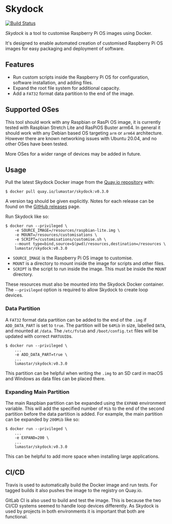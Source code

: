 # Skydock

[![Build Status](https://travis-ci.com/lumastar/skydock.svg?branch=master)](https://travis-ci.com/lumastar/skydock)

*Skydock* is a tool to customise Raspberry Pi OS images using Docker.

It's designed to enable automated creation of customised Raspberry Pi OS images
for easy packaging and deployment of software.

## Features

- Run custom scripts inside the Raspberry Pi OS for configuration, software
  installation, and adding files.
- Expand the root file system for additional capacity.
- Add a `FAT32` format data partition to the end of the image.

## Supported OSes

This tool should work with any Raspbian or RasPi OS image, it is currently
tested with Raspbian Stretch Lite and RasPiOS Buster arm64. In general it should
work with any Debian based OS targeting `arm` or `arm64` architecture. However
there are known networking issues with Ubuntu 20.04, and no other OSes have been
tested.

More OSes for a wider range of devices may be added in future.

## Usage

Pull the latest Skydock Docker image from the
[Quay.io repository](https://quay.io/repository/lumastar/skydock)
with:

```
$ docker pull quay.io/lumastar/skydock:v0.3.0
```

A version tag should be given explicitly. Notes for each release can be found on
the [GitHub releases](https://github.com/lumastar/skydock/releases) page.

Run Skydock like so:

```
$ docker run --privileged \
    -e SOURCE_IMAGE=/resources/raspbian-lite.img \
    -e MOUNT=/resources/customisations \
    -e SCRIPT=/customisations/customise.sh \
    --mount type=bind,source=$(pwd)/resources,destination=/resources \
    lumastar/skydock:v0.3.0
```

- `SOURCE_IMAGE` is the Raspberry Pi OS image to customise.
- `MOUNT` is a directory to mount inside the image for scripts and other files.
- `SCRIPT` is the script to run inside the image. This must be inside the
  `MOUNT` directory.

These resources must also be mounted into the Skydock Docker container. The
`--privileged` option is required to allow Skydock to create loop devices.

### Data Partition

A `FAT32` format data partition can be added to the end of the `.img` if
`ADD_DATA_PART` is set to `true`. The partition will be `64Mib` in size,
labelled `DATA`, and mounted at `/data`. The `/etc/fstab` and `/boot/config.txt`
files will be updated with correct `PARTUUID`s.

```
$ docker run --privileged \
    ...
    -e ADD_DATA_PART=true \
    ...
    lumastar/skydock:v0.3.0
```

This partition can be helpful when writing the `.img` to an SD card in macOS
and Windows as data files can be placed there.

### Expanding Main Partition

The main Raspbian partition can be expanded using the `EXPAND` environment
variable. This will add the specified number of `Mib` to the end of the second
partition before the data partition is added. For example,
the main partition can be expanded by `200Mib` like so:

```
$ docker run --privileged \
    ...
    -e EXPAND=200 \
    ...
    lumastar/skydock:v0.3.0
```

This can be helpful to add more space when installing large applications.

## CI/CD

Travis is used to automatically build the Docker image and run tests.
For tagged builds it also pushes the image to the registry on Quay.io.

GitLab CI is also used to build and test the image. This is because the two
CI/CD systems seemed to handle loop devices differently. As Skydock is used by
projects in both environments it is important that both are functional.
